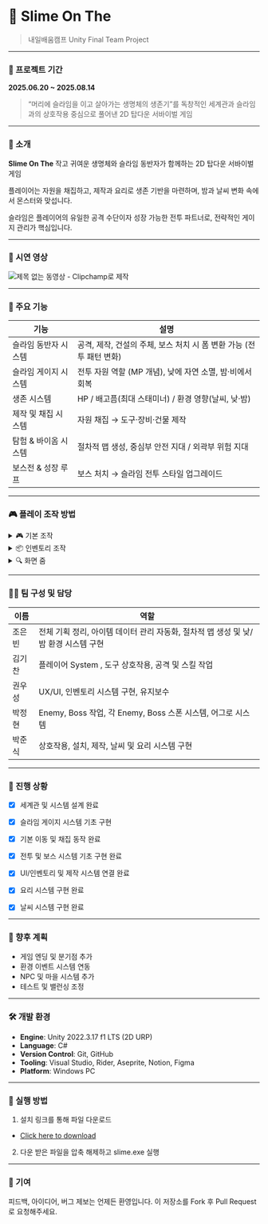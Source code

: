 # 🐢 Slime On The
> 내일배움캠프 Unity Final Team Project

---
### 📆 프로젝트 기간  
**2025.06.20 ~ 2025.08.14**

> “머리에 슬라임을 이고 살아가는 생명체의 생존기”를 독창적인 세계관과
슬라임과의 상호작용 중심으로 풀어낸 2D 탑다운 서바이벌 게임

---

### 📖 소개

**Slime On The**
작고 귀여운 생명체와 슬라임 동반자가 함께하는 2D 탑다운 서바이벌 게임

플레이어는 자원을 채집하고, 제작과 요리로 생존 기반을 마련하며,
밤과 날씨 변화 속에서 몬스터와 맞섭니다.

슬라임은 플레이어의 유일한 공격 수단이자 성장 가능한 전투 파트너로, 
전략적인 게이지 관리가 핵심입니다.



---
### 🎥 시연 영상
![제목 없는 동영상 - Clipchamp로 제작](https://github.com/user-attachments/assets/d910b2ea-2e27-4433-84f5-2a3c38236215)

---
### 🧩 주요 기능

| 기능 | 설명 |
|------|------|
| 슬라임 동반자 시스템 | 공격, 제작, 건설의 주체, 보스 처치 시 폼 변환 가능 (전투 패턴 변화) |
| 슬라임 게이지 시스템 | 전투 자원 역할 (MP 개념), 낮에 자연 소멸, 밤·비에서 회복 |
| 생존 시스템 | HP / 배고픔(최대 스태미너) / 환경 영향(날씨, 낮·밤) |
| 제작 및 채집 시스템 | 자원 채집 → 도구·장비·건물 제작 |
| 탐험 & 바이옴 시스템 | 절차적 맵 생성, 중심부 안전 지대 / 외곽부 위험 지대 |
| 보스전 & 성장 루프 | 보스 처치 → 슬라임 전투 스타일 업그레이드 |

---

### 🎮 플레이 조작 방법
<details>
<summary>🎮 기본 조작</summary>

| 키 / 버튼           | 기능                           |
|----------------------|--------------------------------|
| W / A / S / D        | 캐릭터 이동                   |
| Ctrl                 | 대시 (이동 속도 일시 증가)    |
| 좌클릭 (Mouse 0)     | 슬라임 기본 공격              |
| 우클릭 (Mouse 1)     | 슬라임 특수 공격              |
| Space                | 도구별 채집                   |
| F                    | 상호작용                     |
| Q                    | 제작 UI 열기 / 닫기           |
| E                    | 인벤토리 열기 / 닫기          |
| ESC                  | UI 닫기 / 설정창 열기         |

</details>

<details>
<summary>📦 인벤토리 조작</summary>

### A. 좌클릭

| 상황                     | 조작            | 기능                 |
|--------------------------|-----------------|----------------------|
| **아이템을 들고 있지 않을 때** | 일반 클릭       | 아이템 들기          |
|                          | Shift + 좌클릭  | 아이템 절반 스택 들기 |
|                          | Ctrl + 좌클릭   | 아이템 1개 들기      |
| **아이템을 들고 있을 때**   | 일반 클릭       | 아이템 놓기 / 교체   |
|                          | Shift + 좌클릭  | 아이템 절반 병합     |
|                          | Ctrl + 좌클릭   | 아이템 1개 병합      |

### B. 우클릭

| 상황                     | 조작            | 기능                 |
|--------------------------|-----------------|----------------------|
| **아이템을 들고 있지 않을 때** | 우클릭          | 아이템 사용          |
| **아이템을 들고 있을 때**   | 우클릭          | 아이템 사용          |
|                          | Shift + 우클릭  | 들고 있는 아이템 절반 놓기 |
|                          | Ctrl + 우클릭   | 들고 있는 아이템 1개 놓기 |

</details>

<details>
<summary>🔍 화면 줌</summary>

| 키  | 기능     |
|-----|----------|
| +   | 줌 인    |
| -   | 줌 아웃  |

</details>

---

### 🧑‍💻 팀 구성 및 담당
| 이름  | 역할                                  |
| --- | ----------------------------------- |
| 조은빈 | 전체 기획 정리, 아이템 데이터 관리 자동화, 절차적 맵 생성 및 낮/밤 환경 시스템 구현 |
| 김기찬 | 플레이어 System , 도구 상호작용, 공격 및 스킬 작업    |
| 권우성 | UX/UI, 인벤토리 시스템 구현, 유지보수             |
| 박정현 | Enemy, Boss 작업, 각 Enemy, Boss 스폰 시스템, 어그로 시스템    |
| 박준식 | 상호작용, 설치, 제작, 날씨 및 요리 시스템 구현  |


---

### 🚧 진행 상황
- [x] 세계관 및 시스템 설계 완료
- [x] 슬라임 게이지 시스템 기초 구현
- [x] 기본 이동 및 채집 동작 완료
- [x] 전투 및 보스 시스템 기초 구현 완료
- [x] UI/인벤토리 및 제작 시스템 연결 완료
- [x] 요리 시스템 구현 완료
- [x] 날씨 시스템 구현 완료


---

### 📌 향후 계획
- 게임 엔딩 및 분기점 추가
- 환경 이벤트 시스템 연동
- NPC 및 마을 시스템 추가
- 테스트 및 밸런싱 조정

---

### 🛠 개발 환경

- **Engine**: Unity 2022.3.17 f1 LTS (2D URP)
- **Language**: C#
- **Version Control**: Git, GitHub
- **Tooling**: Visual Studio, Rider, Aseprite, Notion, Figma
- **Platform**: Windows PC

---

### 🧪 실행 방법

1. 설치 링크를 통해 파일 다운로드
- [Click here to download](https://drive.google.com/file/d/15dozXeBaaJv-m4VEeWyNjmqKjHIsfpj_/view)
2. 다운 받은 파일을 압축 해제하고 slime.exe 실행

---

### 🙌 기여
피드백, 아이디어, 버그 제보는 언제든 환영입니다.
이 저장소를 Fork 후 Pull Request로 요청해주세요.
